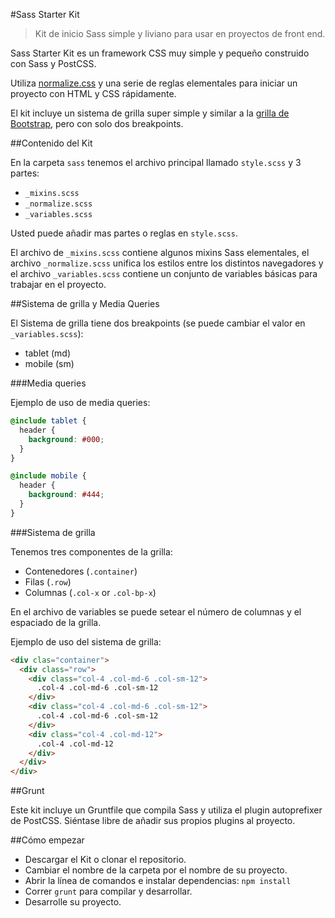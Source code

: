 #Sass Starter Kit

> Kit de inicio Sass simple y liviano para usar en proyectos de front end.

Sass Starter Kit es un framework CSS muy simple y pequeño construido con Sass y PostCSS.

Utiliza [normalize.css](http://github.com/necolas/normalize.css) y una serie de reglas elementales para iniciar un proyecto con HTML y CSS rápidamente.

El kit incluye un sistema de grilla super simple y similar a la [grilla de Bootstrap](https://github.com/twbs/bootstrap), pero con solo dos breakpoints.

##Contenido del Kit

En la carpeta `sass` tenemos el archivo principal llamado `style.scss` y 3 partes:

* `_mixins.scss`
* `_normalize.scss`
* `_variables.scss`

Usted puede añadir mas partes o reglas en `style.scss`.

El archivo de `_mixins.scss` contiene algunos mixins Sass elementales, el archivo `_normalize.scss` unifica los estilos entre los distintos navegadores y el archivo `_variables.scss` contiene un conjunto de variables básicas para trabajar en el proyecto.

##Sistema de grilla y Media Queries

El Sistema de grilla tiene dos breakpoints (se puede cambiar el valor en `_variables.scss`):

* tablet (md)
* mobile (sm)

###Media queries

Ejemplo de uso de media queries:

```scss
@include tablet {
  header {
    background: #000;
  }
}

@include mobile {
  header {
    background: #444;
  }
}
```

###Sistema de grilla

Tenemos tres componentes de la grilla:

- Contenedores (`.container`)
- Filas (`.row`)
- Columnas (`.col-x` or `.col-bp-x`)

En el archivo de variables se puede setear el número de columnas y el espaciado de la grilla.

Ejemplo de uso del sistema de grilla:

```html
<div clas="container">
  <div class="row">
    <div class="col-4 .col-md-6 .col-sm-12">
      .col-4 .col-md-6 .col-sm-12
    </div>
    <div class="col-4 .col-md-6 .col-sm-12">
      .col-4 .col-md-6 .col-sm-12
    </div>
    <div class="col-4 .col-md-12">
      .col-4 .col-md-12
    </div>
  </div>
</div>
```

##Grunt

Este kit incluye un Gruntfile que compila Sass y utiliza el plugin autoprefixer de PostCSS. Siéntase libre de añadir sus propios plugins al proyecto.

##Cómo empezar

- Descargar el Kit o clonar el repositorio.
- Cambiar el nombre de la carpeta por el nombre de su proyecto.
- Abrir la línea de comandos e instalar dependencias: `npm install`
- Correr `grunt` para compilar y desarrollar.
- Desarrolle su proyecto.
